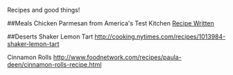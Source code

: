 Recipes and good things! 

##Meals
Chicken Parmesan from America's Test Kitchen
[Recipe Written](Chicken_Parmesan.md)


##Deserts
Shaker Lemon Tart 
http://cooking.nytimes.com/recipes/1013984-shaker-lemon-tart

Cinnamon Rolls 
http://www.foodnetwork.com/recipes/paula-deen/cinnamon-rolls-recipe.html